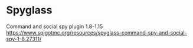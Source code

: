 # Spyglass
Command and social spy plugin 1.8-1.15
https://www.spigotmc.org/resources/spyglass-command-spy-and-social-spy-1-8.27311/
